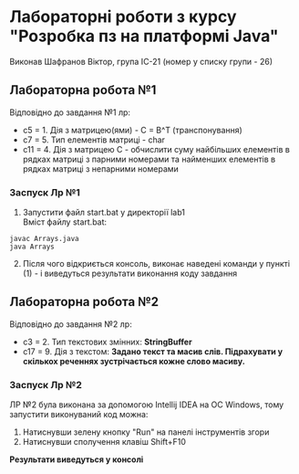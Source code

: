 # Лабораторні роботи з курсу "Розробка пз на платформі Java"
Виконав Шафранов Віктор, група ІС-21 (номер у списку групи - 26)
## Лабораторна робота №1 
Відповідно до завдання №1 лр:
- c5 = 1. Дія з матрицею(ями) - C = B^T (транспонування)
- c7 = 5. Тип елементів матриці - char
- c11 = 4. Дія з матрицею С - обчислити суму найбільших елементів в рядках матриці з парними номерами та найменших елементів в рядках матриці з непарними номерами
### Заспуск Лр №1
1. Запустити файл start.bat у директорії lab1  
Вміст файлу start.bat:
```
javac Arrays.java
java Arrays
```
2. Після чого відкриється консоль, виконає наведені команди у пункті (1) - і виведуться результати виконання коду завдання
## Лабораторна робота №2
Відповідно до завдання №2 лр:
- c3 = 2. Тип текстових змінних: **StringBuffer**
- с17 = 9. Дія з текстом: **Задано текст та масив слів. Підрахувати у скількох реченнях зустрічається кожне слово масиву.**
### Заспуск Лр №2
ЛР №2 була виконана за допомогою Intellij IDEA на ОС Windows, тому запустити виконуваний код можна:
1.  Натиснувши зелену кнопку "Run" на панелі інструментів згори
2.  Натиснувши сполучення клавіш Shift+F10

**Результати виведуться у консолі**